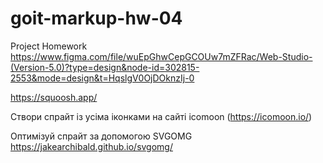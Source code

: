 # goit-markup-hw-04

Project Homework
https://www.figma.com/file/wuEpGhwCepGCOUw7mZFRac/Web-Studio-(Version-5.0)?type=design&node-id=302815-2553&mode=design&t=HqslgV0OjDOknzIj-0

https://squoosh.app/

Створи спрайт із усіма іконками на сайті icomoon (https://icomoon.io/)

Оптимізуй спрайт за допомогою SVGOMG https://jakearchibald.github.io/svgomg/
